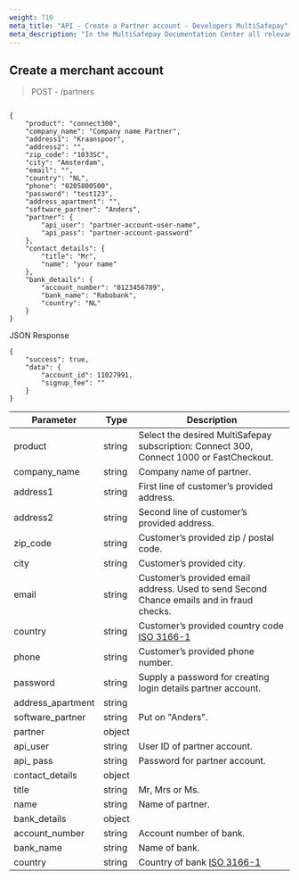 ```yaml
---
weight: 710
meta_title: "API - Create a Partner account - Developers MultiSafepay"
meta_description: "In the MultiSafepay Documentation Center all relevant information regarding our Plugins and API. As well as Support pages for Payment Method, Tools and General Questions. You can also find the contact details of our Support Team and Integration Team."
---
```

## Create a merchant account 

> POST - /partners

```shell 

{
    "product": "connect300",
    "company_name": "Company name Partner",
    "address1": "Kraanspoor",
    "address2": "",
    "zip_code": "1033SC",
    "city": "Amsterdam",
    "email": "",
    "country": "NL",
    "phone": "0205800500",
    "password": "test123",
    "address_apartment": "",
    "software_partner": "Anders",
    "partner": {
        "api_user": "partner-account-user-name",
        "api_pass": "partner-account-password"
    },
    "contact_details": {
        "title": "Mr",
        "name": "your name"
    },
    "bank_details": {
        "account_number": "0123456789",
        "bank_name": "Rabobank",
        "country": "NL"
    }
}
```


JSON Response 


```shell
{
    "success": true,
    "data": {
        "account_id": 11027991,
        "signup_fee": ""
    }
}
```

| Parameter                   | Type      | Description                                                                                |
|-----------------------------|-----------|--------------------------------------------------------------------------------------------|
| product                     | string    | Select the desired MultiSafepay subscription: Connect 300, Connect 1000 or FastCheckout.    | 
| company_name                | string    | Company name of partner.                                                                    | 
| address1                    | string    | First line of customer’s provided address.                                                  | 
| address2                    | string    | Second line of customer’s provided address.                                                 | 
| zip_code                    | string    | Customer’s provided zip / postal code.                                                      | 
| city                        | string    | Customer’s provided city.                                                                   |
| email                       | string    | Customer’s provided email address. Used to send Second Chance emails and in fraud checks.   | 
| country                     | string    | Customer’s provided country code [ISO 3166-1](https://www.iso.org/iso-3166-country-codes.html) |     
| phone                       | string    | Customer’s provided phone number.                                                           |
| password                    | string    | Supply a password for creating login details partner account.                               | 
| address_apartment           | string    |                                                                                             | 
| software_partner            | string    | Put on "Anders".                                                                            |  
| partner                     | object    |                                                                                             | 
| api_user                    | string    | User ID of partner account.                                                                 | 
| api_ pass                   | string    | Password for partner account.                                                               | 
| contact_details             | object    |                                                                                             | 
| title                       | string    | Mr, Mrs or Ms.                                                                              |
| name                        | string    | Name of partner.                                                                            | 
| bank_details                | object    |                                                                                             | 
| account_number              | string    | Account number of bank.                                                                     | 
| bank_name                   | string    | Name of bank.                                                                               | 
| country                     | string    | Country of bank [ISO 3166-1](https://www.iso.org/iso-3166-country-codes.html)               |
